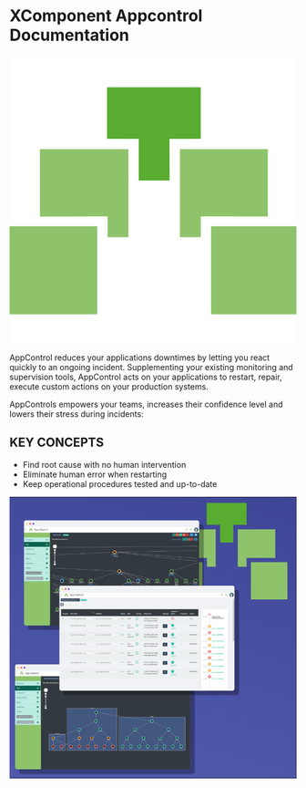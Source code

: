 # XComponent Appcontrol Documentation

![logo](images/logo.svg)

AppControl reduces your applications downtimes by letting you react quickly to an ongoing incident.
Supplementing your existing monitoring and supervision tools, AppControl acts on your applications to restart, repair, execute custom actions on your production systems.

AppControls empowers your teams, increases their confidence level and lowers their stress during incidents:

## KEY CONCEPTS

- Find root cause with no human intervention
- Eliminate human error when restarting
- Keep operational procedures tested and up-to-date

![Screenshot](images/screenshot.png)
